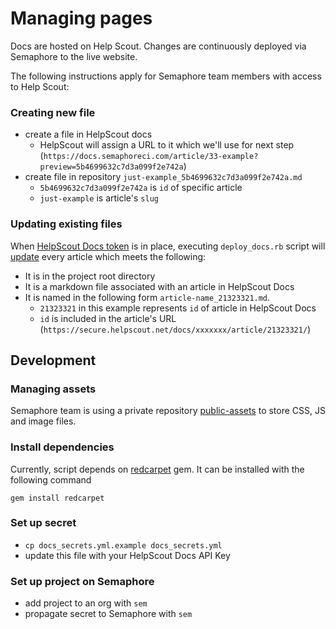 # Managing pages

Docs are hosted on Help Scout. Changes are continuously deployed via
Semaphore to the live website.

The following instructions apply for Semaphore team members with access
to Help Scout:

### Creating new file

- create a file in HelpScout docs
  - HelpScout will assign a URL to it which we'll use for next step (`https://docs.semaphoreci.com/article/33-example?preview=5b4699632c7d3a099f2e742a`)
- create file in repository `just-example_5b4699632c7d3a099f2e742a.md`
  - `5b4699632c7d3a099f2e742a` is `id` of specific article
  - `just-example` is article's `slug`

### Updating existing files

When [HelpScout Docs token] is in place, executing `deploy_docs.rb` script will
[update] every article which meets the following:

- It is in the project root directory
- It is a markdown file associated with an article in HelpScout Docs
- It is named in the following form `article-name_21323321.md`.
  - `21323321` in this example represents `id` of article in HelpScout Docs
  - `id` is included in the article's URL (`https://secure.helpscout.net/docs/xxxxxxx/article/21323321/`)

## Development

### Managing assets

Semaphore team is using a private repository [public-assets]
to store CSS, JS and image files.

### Install dependencies

Currently, script depends on [redcarpet] gem.
It can be installed with the following command

```
gem install redcarpet
```

### Set up secret

- `cp docs_secrets.yml.example docs_secrets.yml`
- update this file with your HelpScout Docs API Key

### Set up project on Semaphore

- add project to an org with `sem`
- propagate secret to Semaphore with `sem`

[HelpScout Docs token]: https://developer.helpscout.com/docs-api/
[redcarpet]: https://github.com/vmg/redcarpet
[update]: https://developer.helpscout.com/docs-api/articles/update/
[public-assets]: https://github.com/renderedtext/public-assets
